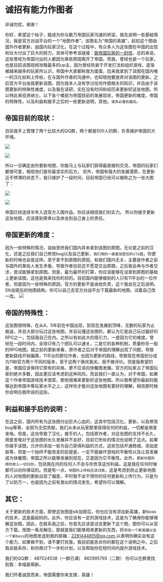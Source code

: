诚招有能力作图者
===============
非诚勿扰，谢谢！



  你好，希望这个帖子，能成为你与数万帝国玩家沟通的桥梁。我先说明一些基础情况，我是官方对战平台的一个“地图作者”，该图名为“帝国的英雄”，起初这个图由国外作者更新，由国内玩家汉化，在这个过程中，有众多人为这张图在中国的出现和壮大付出了巨大的努力，具体可参考该链接：[致帝国玩家的一封信](https://github.com/smartmiaomiao/Hero-of-the-empire/blob/master/end-or-start.md)，总的来说，这些曾经为帝国付出的人都因为某些原因离开了帝国。而我，曾经也是一个玩家，也是目前该图视频攻略最多的up主，因为曾经热衷于开发打法和组织游戏，逐渐被越来越多的玩家所认识，帝国中大家都称我为蛋蛋，后来我拿到了该图在国内唯一的汉化权和上传权，在与国外作者的沟通中，也知晓他要放弃对该图的更新。之后官方平台由我更新该图，因为我本人没有学过任何作图相关的知识，并且由于该图更新的特殊性难度，以及我在读研，实在没有时间和经历来更新好这张地图，所以特此来招贤纳士。以下各个楼层为帝国目前的发展现状，帝国更新的难度，帝国的特殊性，以及利益和接手之后的一些更新说明，其他。`请务必看到最后。`

帝国目前的现状：
-------------

目前我手上管理了两个比较大的QQ群，两个都是500人的群，负责维护帝国的大环境。

  ![](https://github.com/smartmiaomiao/Hero-of-the-empire/blob/master/img/img1.png)

  ![](https://github.com/smartmiaomiao/Hero-of-the-empire/blob/master/img/img2.png)

所以一旦确定由你更新地图，你能马上与玩家们获得最直接的交流，帝国的玩家们都很可爱，相信他们是你最坚实的后方。
另外，帝国有强大的发展潜质，在更新近乎停滞的状态下，我只维护了一段时间，目前帝国已经可以被称之为一张大图了：

  ![](https://github.com/smartmiaomiao/Hero-of-the-empire/blob/master/img/img3.png)
  
  ![](https://github.com/smartmiaomiao/Hero-of-the-empire/blob/master/img/img5.png)
  
帝国已经连续半年入选官方入围作品，你应该相信我们的实力。
所以你接手更新这张地图，应该感到荣幸以及体会到自己身上的责任。


帝国更新的难度：
--------------
因为一些特殊的情况，自始至终我们国内并未拿到该图的原图，无论是之前的汉化，还是之后我们自己修改bug以及自己更新，`我们用的一直是加密后的slk图`，你更新的时候也会是这样。至于拿不到原图的原因，和我们国内无关，主要是作者之前与国外的某些人发生矛盾，导致作者目前还不愿意交出原图，之后我会再与作者交涉，尝试能够拿到原图。但是，最为最坏的打算，你应该能够在没拿到原图的基础上更新该图，这也是我来找你的目的。目前国内能够做到的人只有11平台的一位作者，但是因为一些特殊的原因，官方的更新不是由他负责，这个我会在之后说明。Slk加密后的地图结构，你可以自己去官方对战平台下载最新的地图，试着自己改一改。
![](https://github.com/smartmiaomiao/Hero-of-the-empire/blob/master/img/img4.png)

帝国的特殊性：
------------
这张图很特殊，在从4，5年前在中国出现，到现在发展到顶峰，无数的玩家为止痴迷，并且大部分玩过这张地图，并且玩懂这张图的，都认为它是自己玩过最好的RPG之一，包括我自己在内。之所以有如此大的吸引力，一是因为它的难度，曾经在一段时间内，全球只有几个团队可以通关，二是它的各种机制，质量秒杀一般的RPG地图。就之前的更新来看，原作者之后对于帝国的理解出现了问题，导致更新路线开始偏离，11平台的那位作者，也因为更新的路线，导致现在帝国划分成为11和官方两个不同的版本，至于这两个孰优孰劣，我不做评价。但是我希望的是，帝国应该保持它原有的风格，更不应该向快餐图发展。官方的玩家占了帝国玩家的绝大多数，因此更应该考虑到这种风险，而且我们一直认为，对于帝国，如果这个作者帝国游戏技术很菜，那他很难来更新好这张地图。所以我希望你最起码能够达到帝国中等玩家水平之上，这样你才能对这张地图有更好的理解，相信那时候你会明白我所说的这些。

利益和接手后的说明：
------------------
在这之前，国内所有为这张图付出巨大心血的，这其中包括汉化，更新，以及修改bug等等，全部为无偿贡献，我们从未从玩家那里获得任何的利益，一切都是用爱发电。但是，这也导致了汉化，接手的人，包括原作者，对这张图的支持不长久，用爱发电对于这张图的长久发展并不友好，目前它所处的情况也说明了这点。如果你接手该图，允许你添加一些为自己获得利益的方式，这些包括开通商城，添加皮肤等，但是一个始终不能改变的前提是，一定不能破坏游戏的平衡性以及让其发展成为快餐图，帝国之所以能够发展到现在，正是因为它平衡性。此外，`更新作图所得的收入一切归你`，包括我在内的任何人不会与你贡享这份利益，这是我在任何时候都可以向你保证的。但是有一点，`地图的上传权应该归我`，这是考虑到防止更新地图的人对地图的更新出现了偏差，平时我不会干预你的任何更新和上传行为，只是为了以防万一，也是因为之前有类似的情况发生，希望你可以理解。

其它：
-----
关于更新的技术方面，即使这张图是slk加密后，你也应当有添加新英雄，新boss的技术，这是最起码的。此外，你应该有一定的游戏技术，这是为了确保你能够理解这张图。因此，在联系我之前，你首先应该尝试去更新下这个图，图你可以从官方下载，改图一条龙解压，那就是我们能够用来更新的东西，将`添加一个新英雄以及一个新boss`的地图发送到我的邮箱：2281444815@qq.com,以表明你确实会有这个能力，如果做不到，请不要打扰我，我目前能告诉你的都在这个说明之中。之后我会联系你，和你商讨下一步的计划，以及帮助你在短时间内提升游戏技术。

我们的QQ群：
487024538（一群已满）
862995765（二群）
你可以在群里找到我：本喵是萌新。

我们怀着诚意而来，帝国需要你来支撑，英雄！

